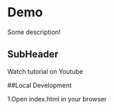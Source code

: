 # Demo 

Some description!


## SubHeader

Watch tutorial on Youtube

##Local Development

1.Open index.html in your browser